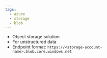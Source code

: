 ```yaml
---
tags:
  - azure
  - storage
  - blob
---
```

- Object storage solution
- For unstructured data
- Endpoint format: `https://<storage-account-name>.blob.core.windows.net`
